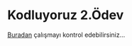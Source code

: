 # Kodluyoruz 2.Ödev

[Buradan](https://odev-2-todo-app-oguuzduran.netlify.app/) çalışmayı kontrol edebilirsiniz...
